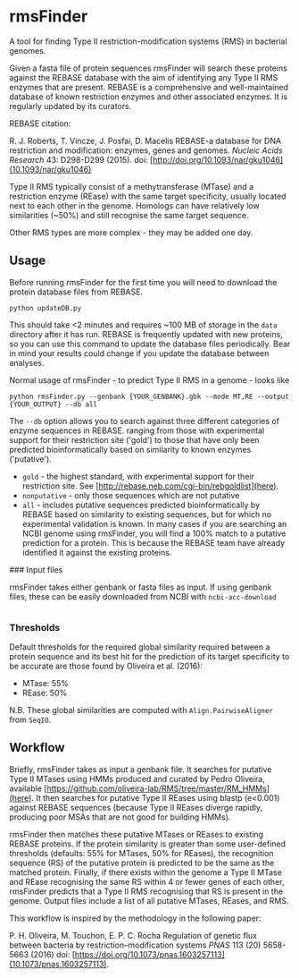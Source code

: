 # rmsFinder

A tool for finding Type II restriction-modification systems (RMS) in bacterial genomes.

Given a fasta file of protein sequences rmsFinder will search these proteins against the REBASE database with the aim of identifying any Type II RMS enzymes that are present. REBASE is a comprehensive and well-maintained database of known restriction enzymes and other associated enzymes. It is regularly updated by its curators.

REBASE citation:

R. J. Roberts, T. Vincze, J. Posfai, D. Macelis
REBASE-a database for DNA restriction and modification: enzymes, genes and genomes.
*Nucleic Acids Research* 43: D298-D299 (2015).
doi: [http://doi.org/10.1093/nar/gku1046](10.1093/nar/gku1046)

Type II RMS typically consist of a methytransferase (MTase) and a restriction enzyme (REase) with the same target specificity, usually located next to each other in the genome. Homologs can have relatively low similarities (~50\%) and still recognise the same target sequence.

Other RMS types are more complex - they may be added one day.

## Usage

Before running rmsFinder for the first time you will need to download the protein database files from REBASE.

```
python updateDB.py
```

This should take <2 minutes and requires ~100 MB of storage in the `data` directory after it has run. REBASE is frequently updated with new proteins, so you can use this command to update the database files periodically. Bear in mind your results could change if you update the database between analyses.

Normal usage of rmsFinder - to predict Type II RMS in a genome - looks like

```
python rmsFinder.py --genbank {YOUR_GENBANK}.gbk --mode MT,RE --output {YOUR_OUTPUT} --db all
```

The `--db` option allows you to search against three different categories of enzyme sequences in REBASE.  ranging from those with experimental support for their restriction site ('gold') to those that have only been predicted bioinformatically based on similarity to known enzymes ('putative').
* ```gold``` - the highest standard, with experimental support for their restriction site. See [http://rebase.neb.com/cgi-bin/rebgoldlist](here).
* ```nonputative``` - only those sequences which are not putative
* ```all``` - includes putative sequences predicted bioinformatically by REBASE based on similarity to existing sequences, but for which no experimental validation is known. In many cases if you are searching an NCBI genome using rmsFinder, you will find a 100% match to a putative prediction for a protein. This is because the REBASE team have already identified it against the existing proteins.

### Input files

rmsFinder takes either genbank or fasta files as input. If using genbank files, these can be easily downloaded from NCBI with `ncbi-acc-download`

```

```

### Thresholds

Default thresholds for the required global similarity required between a protein sequence and its best hit for the prediction of its target specificity to be accurate are those found by Oliveira et al. (2016):

* MTase: 55\%
* REase: 50\%

N.B. These global similarities are computed with `Align.PairwiseAligner` from `SeqIO`.

## Workflow

Briefly, rmsFinder takes as input a genbank file. It searches for putative Type II MTases using HMMs produced and curated by Pedro Oliveira, available [https://github.com/oliveira-lab/RMS/tree/master/RM_HMMs](here). It then searches for putative Type II REases using blastp (e<0.001) against REBASE sequences (because Type II REases diverge rapidly, producing poor MSAs that are not good for building HMMs).

rmsFinder then matches these putative MTases or REases to existing REBASE proteins. If the protein similarity is greater than some user-defined thresholds (defaults: 55% for MTases, 50% for REases), the recognition sequence (RS) of the putative protein is predicted to be the same as the matched protein. Finally, if there exists within the genome a Type II MTase and REase recognising the same RS within 4 or fewer genes of each other, rmsFinder predicts that a Type II RMS recognising that RS is present in the genome. Output files include a list of all putative MTases, REases, and RMS.  

This workflow is inspired by the methodology in the following paper:

P. H. Oliveira, M. Touchon, E. P. C. Rocha
Regulation of genetic flux between bacteria by restriction–modification systems
*PNAS* 113 (20) 5658-5663 (2016)
doi: [https://doi.org/10.1073/pnas.1603257113](10.1073/pnas.1603257113).
